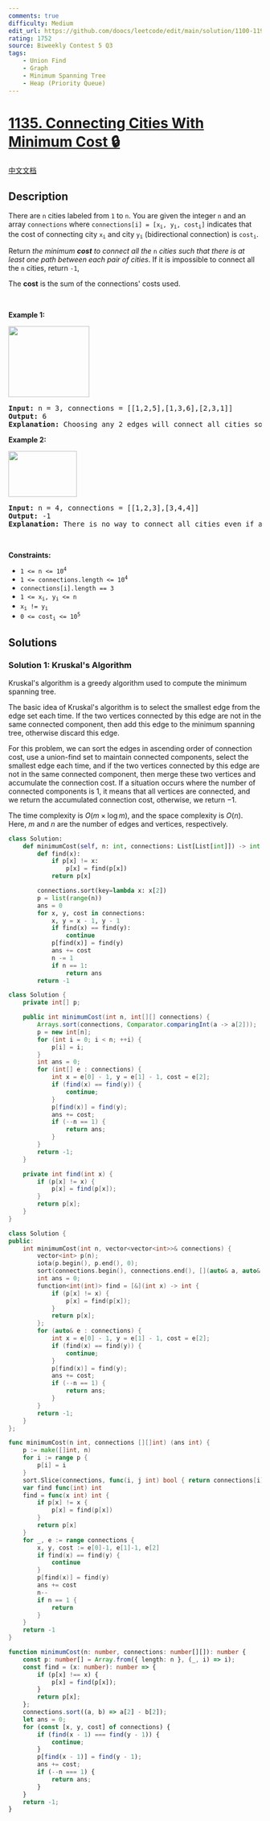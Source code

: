 ```yaml
---
comments: true
difficulty: Medium
edit_url: https://github.com/doocs/leetcode/edit/main/solution/1100-1199/1135.Connecting%20Cities%20With%20Minimum%20Cost/README_EN.md
rating: 1752
source: Biweekly Contest 5 Q3
tags:
    - Union Find
    - Graph
    - Minimum Spanning Tree
    - Heap (Priority Queue)
---
```


<!-- problem:start -->

# [1135. Connecting Cities With Minimum Cost 🔒](https://leetcode.com/problems/connecting-cities-with-minimum-cost)

[中文文档](/solution/1100-1199/1135.Connecting%20Cities%20With%20Minimum%20Cost/README.md)

## Description

<p>There are <code>n</code> cities labeled from <code>1</code> to <code>n</code>. You are given the integer <code>n</code> and an array <code>connections</code> where <code>connections[i] = [x<sub>i</sub>, y<sub>i</sub>, cost<sub>i</sub>]</code> indicates that the cost of connecting city <code>x<sub>i</sub></code> and city <code>y<sub>i</sub></code> (bidirectional connection) is <code>cost<sub>i</sub></code>.</p>

<p>Return <em>the minimum <strong>cost</strong> to connect all the </em><code>n</code><em> cities such that there is at least one path between each pair of cities</em>. If it is impossible to connect all the <code>n</code> cities, return <code>-1</code>,</p>

<p>The <strong>cost</strong> is the sum of the connections&#39; costs used.</p>

<p>&nbsp;</p>
<p><strong class="example">Example 1:</strong></p>
<img alt="" src="https://fastly.jsdelivr.net/gh/doocs/leetcode@main/solution/1100-1199/1135.Connecting%20Cities%20With%20Minimum%20Cost/images/1314_ex2.png" style="width: 161px; height: 141px;" />
<pre>
<strong>Input:</strong> n = 3, connections = [[1,2,5],[1,3,6],[2,3,1]]
<strong>Output:</strong> 6
<strong>Explanation:</strong> Choosing any 2 edges will connect all cities so we choose the minimum 2.
</pre>

<p><strong class="example">Example 2:</strong></p>
<img alt="" src="https://fastly.jsdelivr.net/gh/doocs/leetcode@main/solution/1100-1199/1135.Connecting%20Cities%20With%20Minimum%20Cost/images/1314_ex1.png" style="width: 136px; height: 91px;" />
<pre>
<strong>Input:</strong> n = 4, connections = [[1,2,3],[3,4,4]]
<strong>Output:</strong> -1
<strong>Explanation:</strong> There is no way to connect all cities even if all edges are used.
</pre>

<p>&nbsp;</p>
<p><strong>Constraints:</strong></p>

<ul>
	<li><code>1 &lt;= n &lt;= 10<sup>4</sup></code></li>
	<li><code>1 &lt;= connections.length &lt;= 10<sup>4</sup></code></li>
	<li><code>connections[i].length == 3</code></li>
	<li><code>1 &lt;= x<sub>i</sub>, y<sub>i</sub> &lt;= n</code></li>
	<li><code>x<sub>i</sub> != y<sub>i</sub></code></li>
	<li><code>0 &lt;= cost<sub>i</sub> &lt;= 10<sup>5</sup></code></li>
</ul>

## Solutions

<!-- solution:start -->

### Solution 1: Kruskal's Algorithm

Kruskal's algorithm is a greedy algorithm used to compute the minimum spanning tree.

The basic idea of Kruskal's algorithm is to select the smallest edge from the edge set each time. If the two vertices connected by this edge are not in the same connected component, then add this edge to the minimum spanning tree, otherwise discard this edge.

For this problem, we can sort the edges in ascending order of connection cost, use a union-find set to maintain connected components, select the smallest edge each time, and if the two vertices connected by this edge are not in the same connected component, then merge these two vertices and accumulate the connection cost. If a situation occurs where the number of connected components is $1$, it means that all vertices are connected, and we return the accumulated connection cost, otherwise, we return $-1$.

The time complexity is $O(m \times \log m)$, and the space complexity is $O(n)$. Here, $m$ and $n$ are the number of edges and vertices, respectively.

<!-- tabs:start -->

```python
class Solution:
    def minimumCost(self, n: int, connections: List[List[int]]) -> int:
        def find(x):
            if p[x] != x:
                p[x] = find(p[x])
            return p[x]

        connections.sort(key=lambda x: x[2])
        p = list(range(n))
        ans = 0
        for x, y, cost in connections:
            x, y = x - 1, y - 1
            if find(x) == find(y):
                continue
            p[find(x)] = find(y)
            ans += cost
            n -= 1
            if n == 1:
                return ans
        return -1
```

```java
class Solution {
    private int[] p;

    public int minimumCost(int n, int[][] connections) {
        Arrays.sort(connections, Comparator.comparingInt(a -> a[2]));
        p = new int[n];
        for (int i = 0; i < n; ++i) {
            p[i] = i;
        }
        int ans = 0;
        for (int[] e : connections) {
            int x = e[0] - 1, y = e[1] - 1, cost = e[2];
            if (find(x) == find(y)) {
                continue;
            }
            p[find(x)] = find(y);
            ans += cost;
            if (--n == 1) {
                return ans;
            }
        }
        return -1;
    }

    private int find(int x) {
        if (p[x] != x) {
            p[x] = find(p[x]);
        }
        return p[x];
    }
}
```

```cpp
class Solution {
public:
    int minimumCost(int n, vector<vector<int>>& connections) {
        vector<int> p(n);
        iota(p.begin(), p.end(), 0);
        sort(connections.begin(), connections.end(), [](auto& a, auto& b) { return a[2] < b[2]; });
        int ans = 0;
        function<int(int)> find = [&](int x) -> int {
            if (p[x] != x) {
                p[x] = find(p[x]);
            }
            return p[x];
        };
        for (auto& e : connections) {
            int x = e[0] - 1, y = e[1] - 1, cost = e[2];
            if (find(x) == find(y)) {
                continue;
            }
            p[find(x)] = find(y);
            ans += cost;
            if (--n == 1) {
                return ans;
            }
        }
        return -1;
    }
};
```

```go
func minimumCost(n int, connections [][]int) (ans int) {
	p := make([]int, n)
	for i := range p {
		p[i] = i
	}
	sort.Slice(connections, func(i, j int) bool { return connections[i][2] < connections[j][2] })
	var find func(int) int
	find = func(x int) int {
		if p[x] != x {
			p[x] = find(p[x])
		}
		return p[x]
	}
	for _, e := range connections {
		x, y, cost := e[0]-1, e[1]-1, e[2]
		if find(x) == find(y) {
			continue
		}
		p[find(x)] = find(y)
		ans += cost
		n--
		if n == 1 {
			return
		}
	}
	return -1
}
```

```ts
function minimumCost(n: number, connections: number[][]): number {
    const p: number[] = Array.from({ length: n }, (_, i) => i);
    const find = (x: number): number => {
        if (p[x] !== x) {
            p[x] = find(p[x]);
        }
        return p[x];
    };
    connections.sort((a, b) => a[2] - b[2]);
    let ans = 0;
    for (const [x, y, cost] of connections) {
        if (find(x - 1) === find(y - 1)) {
            continue;
        }
        p[find(x - 1)] = find(y - 1);
        ans += cost;
        if (--n === 1) {
            return ans;
        }
    }
    return -1;
}
```

<!-- tabs:end -->

<!-- solution:end -->

<!-- problem:end -->

